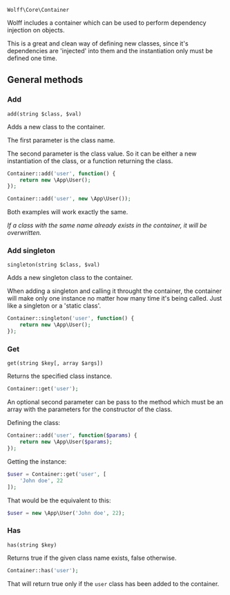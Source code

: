 `Wolff\Core\Container`

Wolff includes a container which can be used to perform dependency injection on objects.

This is a great and clean way of defining new classes, since it's dependencies are 'injected' into them and the instantiation only must be defined one time.

## General methods

### Add

`add(string $class, $val)`

Adds a new class to the container.

The first parameter is the class name.

The second parameter is the class value. So it can be either a new instantiation of the class, or a function returning the class.

```php
Container::add('user', function() {
    return new \App\User();
});
```

```php
Container::add('user', new \App\User());
```

Both examples will work exactly the same.

_If a class with the same name already exists in the container, it will be overwritten._

### Add singleton

`singleton(string $class, $val)`

Adds a new singleton class to the container.

When adding a singleton and calling it throught the container, the container will make only one instance no matter how many time it's being called. Just like a singleton or a 'static class'.

```php
Container::singleton('user', function() {
    return new \App\User();
});
```

### Get

`get(string $key[, array $args])`

Returns the specified class instance.

```php
Container::get('user');
```

An optional second parameter can be pass to the method which must be an array with the parameters for the constructor of the class.

Defining the class:

```php
Container::add('user', function($params) {
    return new \App\User($params);
});
```

Getting the instance:

```php
$user = Container::get('user', [
    'John doe', 22
]);
```

That would be the equivalent to this:

```php
$user = new \App\User('John doe', 22);
```

### Has

`has(string $key)`

Returns true if the given class name exists, false otherwise.

```php
Container::has('user');
```

That will return true only if the `user` class has been added to the container.
